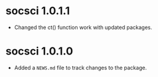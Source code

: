 # socsci 1.0.1.1

* Changed the ct() function work with updated packages. 

# socsci 1.0.1.0

* Added a `NEWS.md` file to track changes to the package.

